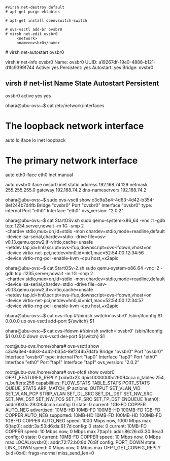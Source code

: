 
    #virsh net-destroy default
    # apt-get purge ebtables 

    # apt-get install openvswitch-switch

    # ovs-vsctl add-br ovsbr0
    # virsh net-edit ovsbr0
         <network>
         <name>ovsbr0</name>
<forward mode='bridge'/>
<bridge name='ovsbr0'/>
<virtualport type='openvswitch'/>
</network>
# virsh net-autostart ovsbr0

virsh # net-info ovsbr0
Name:           ovsbr0
UUID:           a19267df-19e0-4888-b121-d1fc9399f744
Active:         yes
Persistent:     yes
Autostart:      yes
Bridge:         ovsbr0

virsh # net-list 
 Name                 State      Autostart     Persistent
----------------------------------------------------------
 ovsbr0               active     yes           yes

ohara@ubu-ovs:~$ cat /etc/network/interfaces
# The loopback network interface
auto lo
iface lo inet loopback

# The primary network interface
auto eth0
iface eth0 inet manual 

auto ovsbr0
iface ovsbr0 inet static
address 192.168.74.129
netmask 255.255.255.0
gateway 192.168.74.2
dns-nameservers 192.168.74.2

ohara@ubu-ovs:~$ sudo ovs-vsctl show
c3c9a3e4-4d63-4d42-b354-8ef244b7d4fb
    Bridge "ovsbr0"
        Port "ovsbr0"
            Interface "ovsbr0"
                type: internal
        Port "eth0"
            Interface "eth0"
    ovs_version: "2.0.2"

ohara@ubu-ovs:~$ cat StartOSv.sh 
sudo qemu-system-x86_64 -vnc :1 -gdb tcp::1234,server,nowait -m 1G -smp 2 \
  -chardev stdio,mux=on,id=stdio -mon chardev=stdio,mode=readline,default \
  -device isa-serial,chardev=stdio -drive file=osv-v0.13.qemu.qcow2,if=virtio,cache=unsafe \
  -netdev tap,id=hn0,script=ovs-ifup,downscript=ovs-ifdown,vhost=on \
  -device virtio-net-pci,netdev=hn0,id=nic1,mac=52:54:00:12:34:56 \
  -device virtio-rng-pci -enable-kvm -cpu host,+x2apic

ohara@ubu-ovs:~$ cat StartOSv-2.sh 
sudo qemu-system-x86_64 -vnc :2 -gdb tcp::1235,server,nowait -m 1G -smp 2 \
  -chardev stdio,mux=on,id=stdio -mon chardev=stdio,mode=readline,default \
  -device isa-serial,chardev=stdio -drive file=osv-v0.13.qemu.qcow2,if=virtio,cache=unsafe \
  -netdev tap,id=hn0,script=ovs-ifup,downscript=ovs-ifdown,vhost=on \
  -device virtio-net-pci,netdev=hn0,id=nic1,mac=52:54:00:12:34:57 \
  -device virtio-rng-pci -enable-kvm -cpu host,+x2apic

ohara@ubu-ovs:~$ cat ovs-ifup 
#!/bin/sh
switch='ovsbr0'
/sbin/ifconfig $1 0.0.0.0 up
ovs-vsctl add-port ${switch} $1

ohara@ubu-ovs:~$ cat ovs-ifdown
#!/bin/sh
switch='ovsbr0'
/sbin/ifconfig $1 0.0.0.0 down
ovs-vsctl del-port ${switch} $1

root@ubu-ovs:/home/ohara# ovs-vsctl show                                                                                                   
c3c9a3e4-4d63-4d42-b354-8ef244b7d4fb
    Bridge "ovsbr0"
        Port "ovsbr0"
            Interface "ovsbr0"
                type: internal
        Port "tap0"
            Interface "tap0"
        Port "eth0"
            Interface "eth0"
        Port "tap1"
            Interface "tap1"
    ovs_version: "2.0.2"

root@ubu-ovs:/home/ohara# ovs-ofctl show ovsbr0                                                                                            
OFPT_FEATURES_REPLY (xid=0x2): dpid:0000000c29094cca
n_tables:254, n_buffers:256
capabilities: FLOW_STATS TABLE_STATS PORT_STATS QUEUE_STATS ARP_MATCH_IP
actions: OUTPUT SET_VLAN_VID SET_VLAN_PCP STRIP_VLAN SET_DL_SRC SET_DL_DST SET_NW_SRC SET_NW_DST SET_NW_TOS SET_TP_SRC SET_TP_DST ENQUEUE
 1(eth0): addr:00:0c:29:09:4c:ca
     config:     0
     state:      0
     current:    1GB-FD COPPER AUTO_NEG
     advertised: 10MB-HD 10MB-FD 100MB-HD 100MB-FD 1GB-FD COPPER AUTO_NEG
     supported:  10MB-HD 10MB-FD 100MB-HD 100MB-FD 1GB-FD COPPER AUTO_NEG
     speed: 1000 Mbps now, 1000 Mbps max
 6(tap0): addr:3a:53:d6:da:61:7d
     config:     0
     state:      0
     current:    10MB-FD COPPER
     speed: 10 Mbps now, 0 Mbps max
 7(tap1): addr:86:26:d3:30:6e:a3
     config:     0
     state:      0
     current:    10MB-FD COPPER
     speed: 10 Mbps now, 0 Mbps max
 LOCAL(ovsbr0): addr:72:72:b0:8d:76:8f
     config:     PORT_DOWN
     state:      LINK_DOWN
     speed: 0 Mbps now, 0 Mbps max
OFPT_GET_CONFIG_REPLY (xid=0x4): frags=normal miss_send_len=0